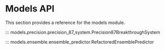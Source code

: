 # Models API

This section provides a reference for the models module.

::: models.precision.precision_87_system.Precision87BreakthroughSystem

::: models.ensemble.ensemble_predictor.RefactoredEnsemblePredictor